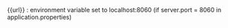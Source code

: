 {{url}} : environment variable set to localhost:8060 (if server.port = 8060 in application.properties)